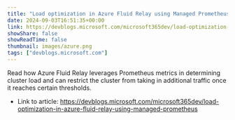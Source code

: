 ```yaml
---
title: "Load optimization in Azure Fluid Relay using Managed Prometheus"
date: 2024-09-03T16:51:35+00:00
link: https://devblogs.microsoft.com/microsoft365dev/load-optimization-in-azure-fluid-relay-using-managed-prometheus
showShare: false
showReadTime: false
thumbnail: images/azure.png
tags: ["devblogs.microsoft.com"]
---
```

Read how Azure Fluid Relay leverages Prometheus metrics in determining cluster load and can restrict the cluster from taking in additional traffic once it reaches certain thresholds.

- Link to article: https://devblogs.microsoft.com/microsoft365dev/load-optimization-in-azure-fluid-relay-using-managed-prometheus